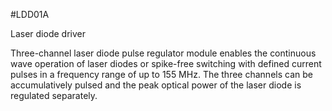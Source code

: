<!--- AUTOgen ---> <!--- Please remove this line after manually editing --->
<!--- Created:2017-01-02T14:38:45.846914: ---> 
<!--- Author:Mlab: ---> 
<!--- AuthorEmail:email@mlab.cz: ---> 
<!--- Tags:None: ---> 
<!--- Ust:rtDescription.en]
Laser diode driver

[InfoShortDescription.cs]
Budič laserových diod.

[InfoLongDescription.en]
Three-channel laser diode pulse regulator module enables the continuous wave operation of laser diodes
or spike-free switching with defined current pulses
in a frequency range of up to 155 MHz. The three
channels can be accumulatively pulsed and the peak optical power of
the laser diode is regulated separately.

[InfoLongDescription.cs]
Modul je určen k bezpečnému buzení laserových polovodičových diod. Obsohuje tři nezávisle spinotelné zdroje proudu o nekolik ochranných systémů.


[End]: ---> 
<!--- Name:LDD01A: --->
#LDD01A 
<!--- LongName --->
Laser diode driver
<!--- ELongName ---> 

<!--- Lead --->
Three-channel laser diode pulse regulator module enables the continuous wave operation of laser diodes
or spike-free switching with defined current pulses
in a frequency range of up to 155 MHz. The three
channels can be accumulatively pulsed and the peak optical power of
the laser diode is regulated separately.
<!--- ELead ---> 


​
​
<!--- Description --->
<!--- EDescription --->
<!--- Content --->
<!--- EContent --->
            